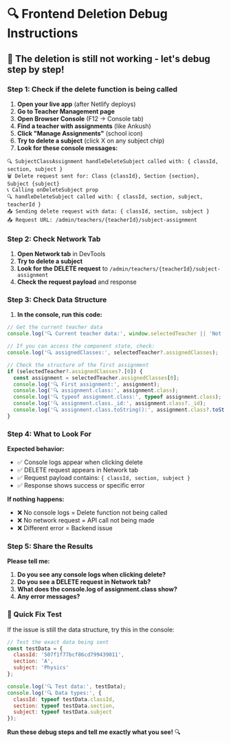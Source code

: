 # 🔍 Frontend Deletion Debug Instructions

## 🚨 **The deletion is still not working - let's debug step by step!**

### **Step 1: Check if the delete function is being called**

1. **Open your live app** (after Netlify deploys)
2. **Go to Teacher Management page**
3. **Open Browser Console** (F12 → Console tab)
4. **Find a teacher with assignments** (like Ankush)
5. **Click "Manage Assignments"** (school icon)
6. **Try to delete a subject** (click X on any subject chip)
7. **Look for these console messages:**

```
🔍 SubjectClassAssignment handleDeleteSubject called with: { classId, section, subject }
🗑️ Delete request sent for: Class {classId}, Section {section}, Subject {subject}
📞 Calling onDeleteSubject prop
🔍 handleDeleteSubject called with: { classId, section, subject, teacherId }
📤 Sending delete request with data: { classId, section, subject }
📤 Request URL: /admin/teachers/{teacherId}/subject-assignment
```

### **Step 2: Check Network Tab**

1. **Open Network tab** in DevTools
2. **Try to delete a subject**
3. **Look for the DELETE request** to `/admin/teachers/{teacherId}/subject-assignment`
4. **Check the request payload** and response

### **Step 3: Check Data Structure**

1. **In the console, run this code:**

```javascript
// Get the current teacher data
console.log('🔍 Current teacher data:', window.selectedTeacher || 'Not found');

// If you can access the component state, check:
console.log('🔍 assignedClasses:', selectedTeacher?.assignedClasses);

// Check the structure of the first assignment
if (selectedTeacher?.assignedClasses?.[0]) {
  const assignment = selectedTeacher.assignedClasses[0];
  console.log('🔍 First assignment:', assignment);
  console.log('🔍 assignment.class:', assignment.class);
  console.log('🔍 typeof assignment.class:', typeof assignment.class);
  console.log('🔍 assignment.class._id:', assignment.class?._id);
  console.log('🔍 assignment.class.toString():', assignment.class?.toString());
}
```

### **Step 4: What to Look For**

**Expected behavior:**
- ✅ Console logs appear when clicking delete
- ✅ DELETE request appears in Network tab
- ✅ Request payload contains: `{ classId, section, subject }`
- ✅ Response shows success or specific error

**If nothing happens:**
- ❌ No console logs = Delete function not being called
- ❌ No network request = API call not being made
- ❌ Different error = Backend issue

### **Step 5: Share the Results**

**Please tell me:**
1. **Do you see any console logs when clicking delete?**
2. **Do you see a DELETE request in Network tab?**
3. **What does the console.log of assignment.class show?**
4. **Any error messages?**

### **🔧 Quick Fix Test**

If the issue is still the data structure, try this in the console:

```javascript
// Test the exact data being sent
const testData = {
  classId: '507f1f77bcf86cd799439011',
  section: 'A',
  subject: 'Physics'
};

console.log('🔍 Test data:', testData);
console.log('🔍 Data types:', {
  classId: typeof testData.classId,
  section: typeof testData.section,
  subject: typeof testData.subject
});
```

**Run these debug steps and tell me exactly what you see!** 🔍